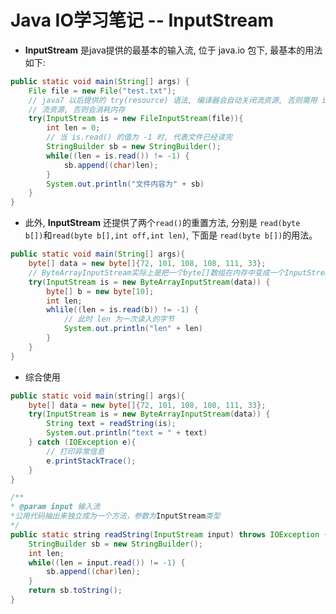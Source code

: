 # Java IO学习笔记 -- InputStream

- **InputStream** 是java提供的最基本的输入流, 位于 java.io 包下, 最基本的用法如下:

```java
public static void main(String[] args) {
    File file = new File("test.txt");
    // java7 以后提供的 try(resource) 语法, 编译器会自动关闭流资源, 否则需用 is.close()关闭
    // 流资源, 否则会消耗内存
    try(InputStream is = new FileInputStream(file)){
        int len = 0;
        // 当 is.read() 的值为 -1 时, 代表文件已经读完
        StringBuilder sb = new StringBuilder();
        while((len = is.read()) != -1) {
            sb.append((char)len);
        }
        System.out.println("文件内容为" + sb)
    }
}
```

* 此外, **InputStream** 还提供了两个<code>read()</code>的重置方法, 分别是 <code>read(byte b[])</code>和<code>read(byte b[],int off,int len)</code>, 下面是 <code>read(byte b[])</code>的用法。

```java
public static void main(String[] args){
    byte[] data = new byte[]{72, 101, 108, 108, 111, 33};
    // ByteArrayInputStream实际上是把一个byte[]数组在内存中变成一个InputStream，虽然实际应    //用不多，但测试的时候，可以用它来构造一个InputStream。
    try(InputStream is = new ByteArrayInputStream(data)) {
        byte[] b = new byte[10];
       	int len;
        whlile((len = is.read(b)) != -1) {
            // 此时 len 为一次读入的字节
            System.out.println("len" + len)
        }
    }
}
```

* 综合使用

```java
public static void main(string[] args){
    byte[] data = new byte[]{72, 101, 108, 108, 111, 33};
    try(InputStream is = new ByteArrayInputStream(data)) {
        String text = readString(is);
        System.out.println("text = " + text)
    } catch (IOException e){
        // 打印异常信息
        e.printStackTrace();
    }
}

/**
* @param input 输入流
*公用代码抽出来独立成为一个方法，参数为InputStream类型
*/
public static string readString(InputStream input) throws IOException {
    StringBuilder sb = new StringBuilder();
    int len;
    while((len = input.read()) != -1) {
        sb.append((char)len);
    }
    return sb.toString();
}
```



